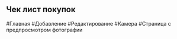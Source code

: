 ## Чек лист покупок
#Главная
#Добавление
#Редактирование
#Камера
#Страница с предпросмотром фотографии
